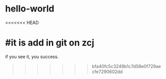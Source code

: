# hello-world
<<<<<<< HEAD

#it is add in git on zcj
=======
if you see it, you success.
>>>>>>> bfa40fc5c3249b1c7d58e0f729aecfe7290602dd
